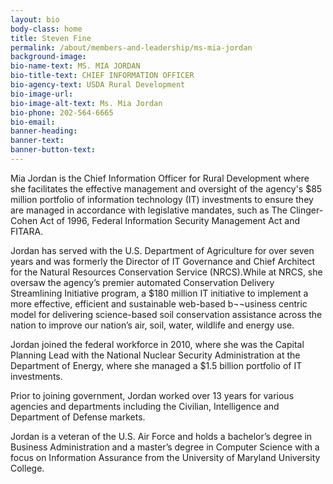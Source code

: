 ```yaml
---
layout: bio
body-class: home
title: Steven Fine
permalink: /about/members-and-leadership/ms-mia-jordan
background-image: 
bio-name-text: MS. MIA JORDAN
bio-title-text: CHIEF INFORMATION OFFICER
bio-agency-text: USDA Rural Development
bio-image-url: 
bio-image-alt-text: Ms. Mia Jordan
bio-phone: 202-564-6665
bio-email:  
banner-heading: 
banner-text: 
banner-button-text: 
---
```


Mia Jordan is the Chief Information Officer for Rural Development where she facilitates the effective management and oversight of the agency's $85 million portfolio of information technology (IT) investments to ensure they are managed in accordance with legislative mandates, such as The Clinger-Cohen Act of 1996, Federal Information Security Management Act and FITARA. 

Jordan has served with the U.S. Department of Agriculture for over seven years and was formerly the Director of IT Governance and Chief Architect for the Natural Resources Conservation Service (NRCS).While at NRCS, she oversaw the agency’s premier automated Conservation Delivery Streamlining Initiative program, a $180 million IT initiative to implement a more effective, efficient and sustainable web-based b¬¬usiness centric model for delivering science-based soil conservation assistance across the nation to improve our nation’s air, soil, water, wildlife and energy use. 

Jordan joined the federal workforce in 2010, where she was the Capital Planning Lead with the National Nuclear Security Administration at the Department of Energy, where she managed a $1.5 billion portfolio of IT investments. 

Prior to joining government, Jordan worked over 13 years for various agencies and departments including the Civilian, Intelligence and Department of Defense markets. 

Jordan is a veteran of the U.S. Air Force and holds a bachelor’s degree in Business Administration and a master’s degree in Computer Science with a focus on Information Assurance from the University of Maryland University College.
